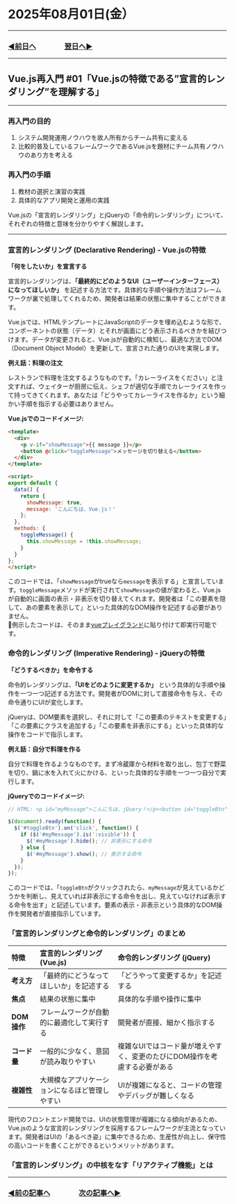 # 2025年08月01日(金）

---

### [◀️前日へ](https://github.com/yuasys/chatty-journal/blob/main/2025/07/2025-07-31.md)&emsp;&emsp;&emsp;&emsp;[翌日へ▶️](https://github.com/yuasys/chatty-journal/blob/main/2025/08/2025-08-02.md)

---

## Vue.js再入門 #01「Vue.jsの特徴である”宣言的レンダリング”を理解する」

---

### 再入門の目的

1. システム開発運用ノウハウを故人所有からチーム共有に変える
2. 比較的普及しているフレームワークであるVue.jsを題材にチーム共有ノウハウのあり方を考える

### 再入門の手順

1. 教材の選択と演習の実践
2. 具体的なアプリ開発と運用の実践

Vue.jsの「宣言的レンダリング」とjQueryの「命令的レンダリング」について、それぞれの特徴と意味を分かりやすく解説します。

---

### 宣言的レンダリング (Declarative Rendering) - Vue.jsの特徴

**「何をしたいか」を宣言する**

宣言的レンダリングは、**「最終的にどのようなUI（ユーザーインターフェース）になってほしいか」** を記述する方法です。具体的な手順や操作方法はフレームワークが裏で処理してくれるため、開発者は結果の状態に集中することができます。

Vue.jsでは、HTMLテンプレートにJavaScriptのデータを埋め込むような形で、コンポーネントの状態（データ）とそれが画面にどう表示されるべきかを結びつけます。データが変更されると、Vue.jsが自動的に検知し、最適な方法でDOM（Document Object Model）を更新して、宣言された通りのUIを実現します。

**例え話：料理の注文**

レストランで料理を注文するようなものです。「カレーライスをください」と注文すれば、ウェイターが厨房に伝え、シェフが適切な手順でカレーライスを作って持ってきてくれます。あなたは「どうやってカレーライスを作るか」という細かい手順を指示する必要はありません。

**Vue.jsでのコードイメージ:**

```html
<template>
  <div>
    <p v-if="showMessage">{{ message }}</p>
    <button @click="toggleMessage">メッセージを切り替える</button>
  </div>
</template>

<script>
export default {
  data() {
    return {
      showMessage: true,
      message: 'こんにちは、Vue.js！'
    };
  },
  methods: {
    toggleMessage() {
      this.showMessage = !this.showMessage;
    }
  }
};
</script>
```

このコードでは、「`showMessage`がtrueなら`message`を表示する」と宣言しています。`toggleMessage`メソッドが実行されて`showMessage`の値が変わると、Vue.jsが自動的に画面の表示・非表示を切り替えてくれます。開発者は「この要素を隠して、あの要素を表示して」といった具体的なDOM操作を記述する必要がありません。  
📍例示したコードは、そのまま[vueプレイグランド](https://play.vuejs.org/)に貼り付けて即実行可能です。

### 命令的レンダリング (Imperative Rendering) - jQueryの特徴

**「どうするべきか」を命令する**

命令的レンダリングは、**「UIをどのように変更するか」** という具体的な手順や操作を一つ一つ記述する方法です。開発者がDOMに対して直接命令を与え、その命令通りにUIが変化します。

jQueryは、DOM要素を選択し、それに対して「この要素のテキストを変更する」「この要素にクラスを追加する」「この要素を非表示にする」といった具体的な操作をコードで指示します。

**例え話：自分で料理を作る**

自分で料理を作るようなものです。まず冷蔵庫から材料を取り出し、包丁で野菜を切り、鍋に水を入れて火にかける、といった具体的な手順を一つ一つ自分で実行します。

**jQueryでのコードイメージ:**

```javascript
// HTML: <p id="myMessage">こんにちは、jQuery！</p><button id="toggleBtn">メッセージを切り替える</button>

$(document).ready(function() {
  $('#toggleBtn').on('click', function() {
    if ($('#myMessage').is(':visible')) {
      $('#myMessage').hide(); // 非表示にする命令
    } else {
      $('#myMessage').show(); // 表示する命令
    }
  });
});
```

このコードでは、「`toggleBtn`がクリックされたら、`myMessage`が見えているかどうかを判断し、見えていれば非表示にする命令を出し、見えていなければ表示する命令を出す」と記述しています。要素の表示・非表示という具体的なDOM操作を開発者が直接指示しています。

### 「宣言的レンダリングと命令的レンダリング」のまとめ

| 特徴         | 宣言的レンダリング (Vue.js)                                  | 命令的レンダリング (jQuery)                                  |
| :----------- | :----------------------------------------------------------- | :----------------------------------------------------------- |
| **考え方** | 「最終的にどうなってほしいか」を記述する                     | 「どうやって変更するか」を記述する                           |
| **焦点** | 結果の状態に集中                                             | 具体的な手順や操作に集中                                     |
| **DOM操作** | フレームワークが自動的に最適化して実行する                   | 開発者が直接、細かく指示する                                 |
| **コード量** | 一般的に少なく、意図が読み取りやすい                         | 複雑なUIではコード量が増えやすく、変更のたびにDOM操作を考慮する必要がある |
| **複雑性** | 大規模なアプリケーションになるほど管理しやすい               | UIが複雑になると、コードの管理やデバッグが難しくなる         |

現代のフロントエンド開発では、UIの状態管理が複雑になる傾向があるため、Vue.jsのような宣言的レンダリングを採用するフレームワークが主流となっています。開発者はUIの「あるべき姿」に集中できるため、生産性が向上し、保守性の高いコードを書くことができるというメリットがあります。

### 「宣言的レンダリング」の中核をなす「リアクティブ機能」とは



---

### [◀️前の記事へ](https://github.com/yuasys/chatty-journal/blob/main/2025/07/2025-07-25.md)&emsp;&emsp;&emsp;&emsp;[次の記事へ▶️](https://github.com/yuasys/chatty-journal/blob/main/2025/08/2025-08-01.md)
